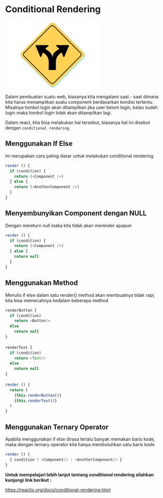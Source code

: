 # Conditional Rendering

![conditional-rendering](conditional-rendering.png)

Dalam pembuatan suatu web, biasanya kita mengalami saat - saat dimana kita harus menampilkan suatu component berdasarkan kondisi tertentu. Misalnya tombol login akan ditampilkan jika user belum login, kalau sudah login maka tombol login tidak akan ditampilkan lagi.

Dalam react, kita bisa melakukan hal tersebut, biasanya hal ini disebut dengan `conditional rendering`

## Menggunakan If Else

Ini merupakan cara paling dasar untuk melakukan conditional rendering

```javascript
render () {
  if (condition) {
    return (<Component />)
  } else {
    return (<AnotherComponent />)
  }
}
```

## Menyembunyikan Component dengan NULL

Dengan mereturn null maka kita tidak akan merender apapun

```javascript
render () {
  if (condition) {
    return (<Component />)
  } else {
    return null
  }
}
```

## Menggunakan Method

Menulis if else dalam satu render() method akan membuatnya tidak rapi, kita bisa memecahnya kedalam beberapa method

```javascript
renderButton {
  if (condition)
    return <Button/>
  else
    return null
}

renderText {
  if (condition)
    return <Text/>
  else
    return null
}

render () {
  return (
    {this.renderButton()}
    {this.renderText()}
  )
}
```

## Menggunakan Ternary Operator

Apabila menggunakan if else dirasa terlalu banyak memakan baris kode, maka dengan ternary operator kita hanya membutuhkan satu baris kode

```javascript
render () {
  { condition ? <Component/> : <AnotherComponent/> }
}
```

**Untuk mempelajari lebih lanjut tentang conditional rendering silahkan kunjungi link berikut :**

https://reactjs.org/docs/conditional-rendering.html
